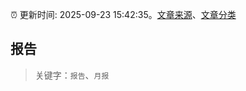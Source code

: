 :alarm_clock: 更新时间: 2025-09-23 15:42:35。[文章来源](/README.md)、[文章分类](/TAGS.md)

## 报告


> 关键字：`报告`、`月报`



